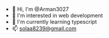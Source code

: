 - 👋 Hi, I'm @Arman3027
- 👀 I'm interested in web development
- 🌱 I'm currently learning typescript
- 📫 solaa8239@gmail.com
